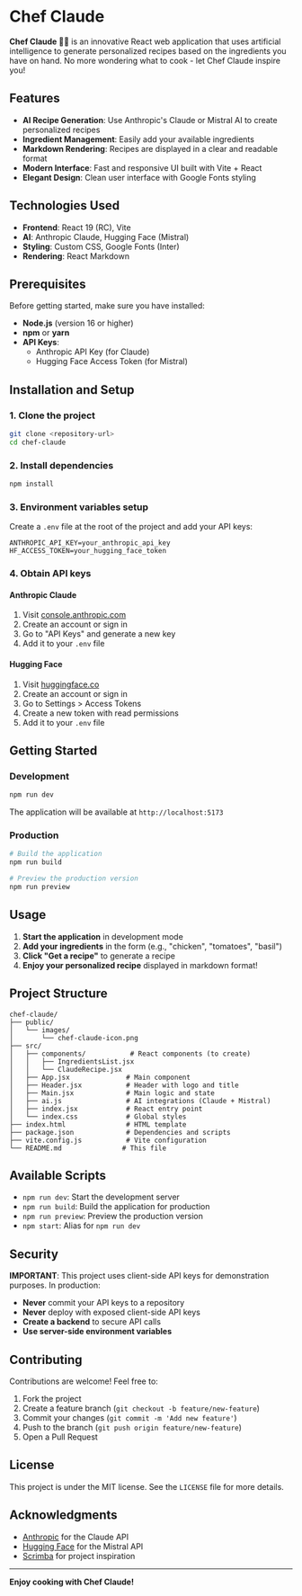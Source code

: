 # Chef Claude

**Chef Claude 👨‍🍳** is an innovative React web application that uses artificial intelligence to generate personalized recipes based on the ingredients you have on hand. No more wondering what to cook - let Chef Claude inspire you!

## Features

- **AI Recipe Generation**: Use Anthropic's Claude or Mistral AI to create personalized recipes
- **Ingredient Management**: Easily add your available ingredients
- **Markdown Rendering**: Recipes are displayed in a clear and readable format
- **Modern Interface**: Fast and responsive UI built with Vite + React
- **Elegant Design**: Clean user interface with Google Fonts styling

## Technologies Used

- **Frontend**: React 19 (RC), Vite
- **AI**: Anthropic Claude, Hugging Face (Mistral)
- **Styling**: Custom CSS, Google Fonts (Inter)
- **Rendering**: React Markdown

## Prerequisites

Before getting started, make sure you have installed:

- **Node.js** (version 16 or higher)
- **npm** or **yarn**
- **API Keys**:
  - Anthropic API Key (for Claude)
  - Hugging Face Access Token (for Mistral)

## Installation and Setup

### 1. Clone the project

```bash
git clone <repository-url>
cd chef-claude
```

### 2. Install dependencies

```bash
npm install
```

### 3. Environment variables setup

Create a `.env` file at the root of the project and add your API keys:

```env
ANTHROPIC_API_KEY=your_anthropic_api_key
HF_ACCESS_TOKEN=your_hugging_face_token
```

### 4. Obtain API keys

#### Anthropic Claude
1. Visit [console.anthropic.com](https://console.anthropic.com)
2. Create an account or sign in
3. Go to "API Keys" and generate a new key
4. Add it to your `.env` file

#### Hugging Face
1. Visit [huggingface.co](https://huggingface.co)
2. Create an account or sign in
3. Go to Settings > Access Tokens
4. Create a new token with read permissions
5. Add it to your `.env` file

## Getting Started

### Development

```bash
npm run dev
```

The application will be available at `http://localhost:5173`

### Production

```bash
# Build the application
npm run build

# Preview the production version
npm run preview
```

## Usage

1. **Start the application** in development mode
2. **Add your ingredients** in the form (e.g., "chicken", "tomatoes", "basil")
3. **Click "Get a recipe"** to generate a recipe
4. **Enjoy your personalized recipe** displayed in markdown format!

## Project Structure

```
chef-claude/
├── public/
│   └── images/
│       └── chef-claude-icon.png
├── src/
│   ├── components/           # React components (to create)
│   │   ├── IngredientsList.jsx
│   │   └── ClaudeRecipe.jsx
│   ├── App.jsx              # Main component
│   ├── Header.jsx           # Header with logo and title
│   ├── Main.jsx             # Main logic and state
│   ├── ai.js                # AI integrations (Claude + Mistral)
│   ├── index.jsx            # React entry point
│   └── index.css            # Global styles
├── index.html               # HTML template
├── package.json             # Dependencies and scripts
├── vite.config.js           # Vite configuration
└── README.md               # This file
```

## Available Scripts

- `npm run dev`: Start the development server
- `npm run build`: Build the application for production
- `npm run preview`: Preview the production version
- `npm start`: Alias for `npm run dev`

## Security

**IMPORTANT**: This project uses client-side API keys for demonstration purposes. In production:

- **Never** commit your API keys to a repository
- **Never** deploy with exposed client-side API keys
- **Create a backend** to secure API calls
- **Use server-side environment variables**

## Contributing

Contributions are welcome! Feel free to:

1. Fork the project
2. Create a feature branch (`git checkout -b feature/new-feature`)
3. Commit your changes (`git commit -m 'Add new feature'`)
4. Push to the branch (`git push origin feature/new-feature`)
5. Open a Pull Request

## License

This project is under the MIT license. See the `LICENSE` file for more details.

## Acknowledgments

- [Anthropic](https://anthropic.com) for the Claude API
- [Hugging Face](https://huggingface.co) for the Mistral API
- [Scrimba](https://scrimba.com) for project inspiration

---

**Enjoy cooking with Chef Claude!**
